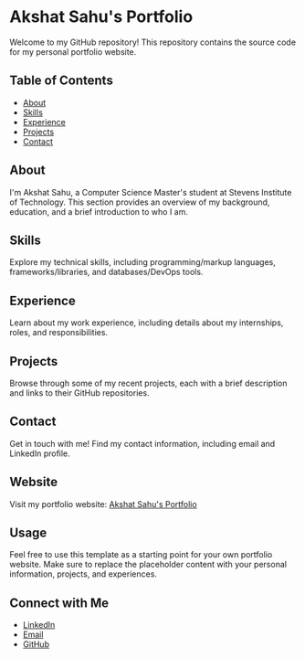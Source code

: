 # Akshat Sahu's Portfolio

Welcome to my GitHub repository! This repository contains the source code for my personal portfolio website.

## Table of Contents
- [About](#about)
- [Skills](#skills)
- [Experience](#experience)
- [Projects](#projects)
- [Contact](#contact)

## About
I'm Akshat Sahu, a Computer Science Master's student at Stevens Institute of Technology. This section provides an overview of my background, education, and a brief introduction to who I am.

## Skills
Explore my technical skills, including programming/markup languages, frameworks/libraries, and databases/DevOps tools.

## Experience
Learn about my work experience, including details about my internships, roles, and responsibilities. 

## Projects
Browse through some of my recent projects, each with a brief description and links to their GitHub repositories.

## Contact
Get in touch with me! Find my contact information, including email and LinkedIn profile.

## Website
Visit my portfolio website: [Akshat Sahu's Portfolio](https://akshat2634.github.io/)

## Usage
Feel free to use this template as a starting point for your own portfolio website. Make sure to replace the placeholder content with your personal information, projects, and experiences.

## Connect with Me
- [LinkedIn](https://www.linkedin.com/in/akshat2634/)
- [Email](mailto:akshatsahu1@gmail.com)
- [GitHub](https://github.com/akshat2634)

